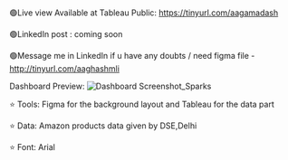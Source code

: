 🟢Live view Available at Tableau Public: https://tinyurl.com/aagamadash

🟢LinkedIn post : coming soon

🟢Message me in LinkedIn if u have any doubts / need figma file - http://tinyurl.com/aaghashmli

Dashboard Preview:
![Dashboard Screenshot_Sparks](https://github.com/aaghashm/Tableau/assets/66006584/57c768f8-9178-4b24-9a90-ff98bb53f566)




⭐ Tools: Figma for the background layout and Tableau for the data part

⭐ Data: Amazon products data given by DSE,Delhi

⭐ Font: Arial
